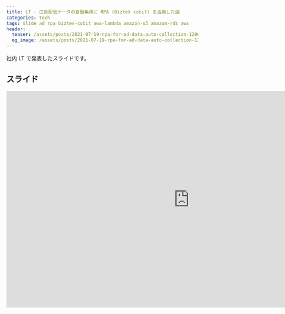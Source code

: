 ```yaml
---
title: LT - 広告配信データの自動集積に RPA (BizteX cobit) を活用した話
categories: tech
tags: slide ad rpa biztex-cobit aws-lambda amazon-s3 amazon-rds aws
header:
  teaser: /assets/posts/2021-07-19-rpa-for-ad-data-auto-collection-1200x630.png
  og_image: /assets/posts/2021-07-19-rpa-for-ad-data-auto-collection-1200x630.png
---
```


社内 LT で発表したスライドです。

<!--more-->

## スライド

<iframe src="https://docs.google.com/presentation/d/e/2PACX-1vRXdOBnXUFFmyccnT-f245fRbMJwZzMJFzIE_O82YIDlCUWV7bzw1CC5Z210SgaIU618o-NZ3l0UZiA/embed?start=false&loop=false&delayms=3000" frameborder="0" width="960" height="569" allowfullscreen="true" mozallowfullscreen="true" webkitallowfullscreen="true"></iframe>
